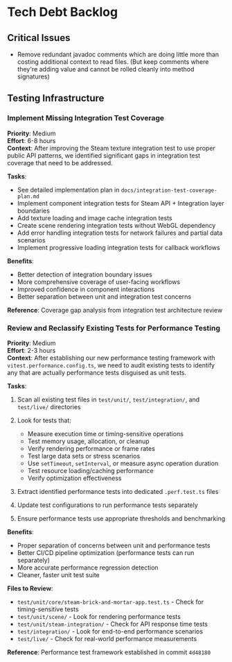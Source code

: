 # Tech Debt Backlog

## Critical Issues

- Remove redundant javadoc comments which are doing little more than costing additional context to read files.
   (But keep comments where they're adding value and cannot be rolled cleanly into method signatures)

## Testing Infrastructure

### Implement Missing Integration Test Coverage
**Priority**: Medium  
**Effort**: 6-8 hours  
**Context**: After improving the Steam texture integration test to use proper public API patterns, we identified significant gaps in integration test coverage that need to be addressed.

**Tasks**:
- See detailed implementation plan in `docs/integration-test-coverage-plan.md`
- Implement component integration tests for Steam API + Integration layer boundaries
- Add texture loading and image cache integration tests  
- Create scene rendering integration tests without WebGL dependency
- Add error handling integration tests for network failures and partial data scenarios
- Implement progressive loading integration tests for callback workflows

**Benefits**:
- Better detection of integration boundary issues
- More comprehensive coverage of user-facing workflows
- Improved confidence in component interactions
- Better separation between unit and integration test concerns

**Reference**: Coverage gap analysis from integration test architecture review

### Review and Reclassify Existing Tests for Performance Testing
**Priority**: Medium  
**Effort**: 2-3 hours  
**Context**: After establishing our new performance testing framework with `vitest.performance.config.ts`, we need to audit existing tests to identify any that are actually performance tests disguised as unit tests.

**Tasks**:
1. Scan all existing test files in `test/unit/`, `test/integration/`, and `test/live/` directories
2. Look for tests that:
   - Measure execution time or timing-sensitive operations
   - Test memory usage, allocation, or cleanup
   - Verify rendering performance or frame rates
   - Test large data sets or stress scenarios
   - Use `setTimeout`, `setInterval`, or measure async operation duration
   - Test resource loading/caching performance
   - Verify optimization effectiveness

3. Extract identified performance tests into dedicated `.perf.test.ts` files
4. Update test configurations to run performance tests separately
5. Ensure performance tests use appropriate thresholds and benchmarking

**Benefits**:
- Proper separation of concerns between unit and performance tests
- Better CI/CD pipeline optimization (performance tests can run separately)
- More accurate performance regression detection
- Cleaner, faster unit test suite

**Files to Review**:
- `test/unit/core/steam-brick-and-mortar-app.test.ts` - Check for timing-sensitive tests
- `test/unit/scene/` - Look for rendering performance tests
- `test/unit/steam-integration/` - Check for API response time tests
- `test/integration/` - Look for end-to-end performance scenarios
- `test/live/` - Check for real-world performance measurements

**Reference**: Performance test framework established in commit `4d48180`